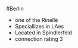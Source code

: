 #Berlin 
- one of the Rinellé
- Speciallizes in LAes
- Located in Spindlerfeld
- connection rating 3